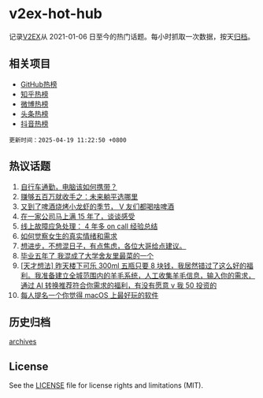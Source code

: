 # v2ex-hot-hub

 记录[V2EX](https://www.v2ex.com/)从 2021-01-06 日至今的热门话题。每小时抓取一次数据，按天[归档](archives)。
 
 ## 相关项目

- [GitHub热榜](https://github.com/lonnyzhang423/github-hot-hub)
- [知乎热榜](https://github.com/lonnyzhang423/zhihu-hot-hub)
- [微博热榜](https://github.com/lonnyzhang423/weibo-hot-hub)
- [头条热榜](https://github.com/lonnyzhang423/toutiao-hot-hub)
- [抖音热榜](https://github.com/lonnyzhang423/douyin-hot-hub)


 `更新时间：2025-04-19 11:22:50 +0800`

## 热议话题

1. [自行车通勤，电脑该如何携带？](https://www.v2ex.com/t/1126427)
1. [赚够五百万就收手之：未来躺平选哪里](https://www.v2ex.com/t/1126517)
1. [又到了啤酒烧烤小龙虾的季节， V 友们都喝啥啤酒](https://www.v2ex.com/t/1126488)
1. [在一家公司马上满 15 年了，谈谈感受](https://www.v2ex.com/t/1126476)
1. [线上故障应急处理： 4 年多 on call 经验总结](https://www.v2ex.com/t/1126452)
1. [如何觉察女生的真实情绪和需求](https://www.v2ex.com/t/1126510)
1. [想进步，不想混日子，有点焦虑，各位大哥给点建议。](https://www.v2ex.com/t/1126423)
1. [毕业五年了 我混成了大学舍友里最菜的一个](https://www.v2ex.com/t/1126609)
1. [[天才想法] 昨天楼下可乐 300ml 五瓶只要 8 块钱，我居然错过了这么好的福利。我准备建立全城范围内的羊毛系统，人工收集羊毛信息，输入你的需求，通过 AI 转换推荐符合你需求的福利，有没有愿意 v 我 50 投资的](https://www.v2ex.com/t/1126436)
1. [每人提名一个你觉得 macOS 上最好玩的软件](https://www.v2ex.com/t/1126467)

## 历史归档

[archives](archives)

## License

See the [LICENSE](LICENSE) file for license rights and limitations (MIT).
